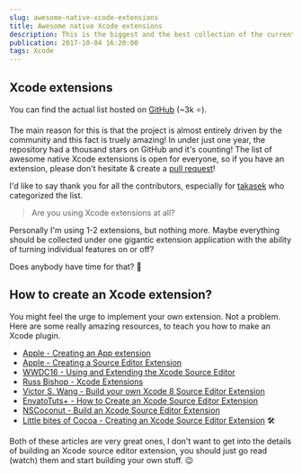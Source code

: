 ```yaml
---
slug: awesome-native-xcode-extensions
title: Awesome native Xcode extensions
description: This is the biggest and the best collection of the currently available natively created source editor extensions for Xcode.
publication: 2017-10-04 16:20:00
tags: Xcode
---
```


## Xcode extensions

You can find the actual list hosted on [GitHub](https://github.com/theswiftdev/awesome-xcode-extensions) (~3k ⭐️).

The main reason for this is that the project is almost entirely driven by the community and this fact is truely amazing! In under just one year, the repository had a thousand stars on GitHub and it's counting! The list of awesome native Xcode extensions is open for everyone, so if you have an extension, please don't hesitate & create a [pull request](https://help.github.com/articles/creating-a-pull-request/)!

I'd like to say thank you for all the contributors, especially for [takasek](https://github.com/takasek) who categorized the list.

> Are you using Xcode extensions at all?

Personally I'm using 1-2 extensions, but nothing more. Maybe everything should be collected under one gigantic extension application with the ability of turning individual features on or off?

Does anybody have time for that? 🤔

## How to create an Xcode extension?

You might feel the urge to implement your own extension. Not a problem. Here are some really amazing resources, to teach you how to make an Xcode plugin.

- [Apple - Creating an App extension](https://developer.apple.com/library/content/documentation/General/Conceptual/ExtensibilityPG/ExtensionCreation.html)
- [Apple - Creating a Source Editor Extension](https://developer.apple.com/documentation/xcodekit/creating_a_source_editor_extension)
- [WWDC16 - Using and Extending the Xcode Source Editor](https://developer.apple.com/videos/play/wwdc2016/414/)
- [Russ Bishop - Xcode Extensions](http://www.russbishop.net/xcode-extensions)
- [Victor S. Wang - Build your own Xcode 8 Source Editor Extension](http://allblue.me/xcode/2016/06/28/Build-your-own-Xcode-8-source-editor-extension/)
- [EnvatoTuts+ - How to Create an Xcode Source Editor Extension](http://code.tutsplus.com/tutorials/how-to-create-an-xcode-source-editor-extension--cms-26772)
- [NSCoconut - Build an Xcode Source Editor Extension](https://www.youtube.com/watch?v=5m9DOuP4udE)
- [Little bites of Cocoa - Creating an Xcode Source Editor Extension](https://littlebitesofcocoa.com/239-creating-an-xcode-source-editor-extension) 🛠

Both of these articles are very great ones, I don't want to get into the details of building an Xcode source editor extension, you should just go read (watch) them and start building your own stuff. 😉
